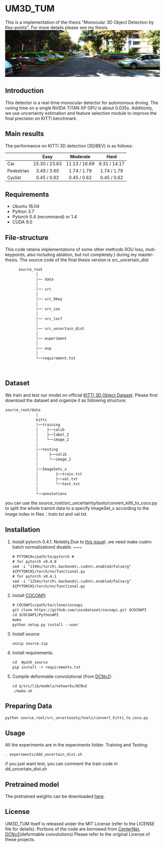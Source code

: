 # UM3D_TUM
This is a implementation of the thesis "Monocular 3D Object Detection by Key-points", For more details please see my thesis.
![image](003822front.png)
## Introduction
This detector is a real-time monocular detector for autonomous drving. The runing time on a single NVIDA TITAN XP GPU is about 0.035s.
Additionly, we use uncertainty estimation and feature selection module to improve the final precision on KITTI benchmark. 
## Main results
The performance on KITTI 3D detection (3D/BEV) is as follows:

|             |     Easy      |    Moderate    |     Hard     |
|-------------|:-------------:|:--------------:|:------------:|
| Car         | 15.30  / 23.63 | 11.13 / 16.69   | 9.31 / 14.17 | 
| Pedestrian  | 3.49  / 3.60  | 1.74 / 1.79    | 1.74 / 1.79  | 
| Cyclist     | 0.45  / 0.62  | 0.45 / 0.62    | 0.45 / 0.62  |
## Requirements
*   Ubuntu 16.04
*   Python 3.7
*   Pytorch 0.4 (recommand) or 1.4
*   CUDA 9.0
## File-structure
This code retains implementations of some other methods (IOU loss, muti-keypoints, also including ablation, but not completely.) during my master-thesis. 
The source code of the final thesis version is src_uncertain_dist
```
      source_root
              │   
              │── data
              │    
              │── src
              │    
              │── src_9key
              │        
              │── src_iou
              │
              │── src_locf
              │
              │── src_uncertain_dist
              │
              │── experiment
              │
              │── exp
              │
              └──requirement.txt
              
           
```
## Dataset

We train and test our model on official [KITTI 3D Object Dataset](http://www.cvlibs.net/datasets/kitti/eval_object.php?obj_benchmark=3d). 
Please first download the dataset and organize it as following structure:
```
source_root/data
              │   
              kitti
              │──training
              │    ├──calib 
              │    ├──label_2 
              │    └──image_2 
              │
              │──testing
              │     ├──calib 
              │     └──image_2
              │
              │──ImageSets_x
              │        ├──train.txt
              │        ├──val.txt
              │        └──test.txt
              │
              └──annotations
```  
you can use the source_root/src_uncertainty/tools/convert_kitti_to_coco.py to split the whole trainint data to a specify ImageSet_x according to the image index in files：train.txt and val.txt. 

## Installation
1. Install pytorch 0.4.1. 
    Notebly,Due to [this issue](https://github.com/xingyizhou/pytorch-pose-hg-3d/issues/16)) ,we need make cudnn batch normalizationd disable.   ~~~
    ~~~
    # PYTORCH=/path/to/pytorch # 
    # for pytorch v0.4.0
    sed -i "1194s/torch\.backends\.cudnn\.enabled/False/g" ${PYTORCH}/torch/nn/functional.py
    # for pytorch v0.4.1
    sed -i "1254s/torch\.backends\.cudnn\.enabled/False/g" ${PYTORCH}/torch/nn/functional.py
    ~~~
2. Install [COCOAPI](https://github.com/cocodataset/cocoapi):
    ~~~
    # COCOAPI=/path/to/clone/cocoapi
    git clone https://github.com/cocodataset/cocoapi.git $COCOAPI
    cd $COCOAPI/PythonAPI
    make
    python setup.py install --user
    ~~~
 3. Install source 
    ~~~
    unzip source.zip 
    ~~~
 4. Install requirements.
    ~~~
    cd  #path_source
    pip install -r requirements.txt
    ~~~
 5. Compile deformable convolutional (from [DCNv2](https://github.com/CharlesShang/DCNv2/tree/pytorch_0.4)).
    ~~~
    cd $/src/lib/models/networks/DCNv2
    ./make.sh
    ~~~
## Preparing Data
   ~~~
   python source_root/src_uncertainty/tools/convert_kitti_to_coco.py
   ~~~
## Usage
   All the experiments are in the experiments folder.
   Training and Testing:
   ~~~
   . experiments/ddd_uncertain_dist.sh
   ~~~
   if you just want test, you can comment the train code in dd_uncertain_dist.sh
## Pretrained model
  The pretrained weights can be downloaded [here](https://drive.google.com/file/d/1KPOecVhu_EsLqxFs4hDYSrrQZE3Q5pQe/view?usp=sharing).
## License
UM3D_TUM itself is released under the MIT License (refer to the LICENSE file for details). 
Portions of the code are borrowed from [CenterNet](https://github.com/xingyizhou/CenterNet/), [DCNv2](https://github.com/CharlesShang/DCNv2)(deformable convolutions)
Please refer to the original License of these projects.
